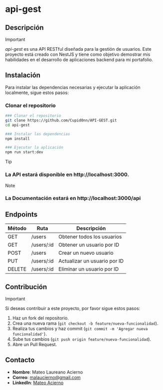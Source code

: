 # api-gest

## Descripción

>[!IMPORTANT]
>
_api-gest_ es una API RESTful diseñada para la gestión de usuarios. Este proyecto está creado con NestJS y tiene como objetivo demostrar mis habilidades en el desarrollo de aplicaciones backend para mi portafolio.


## Instalación

Para instalar las dependencias necesarias y ejecutar la aplicación localmente, sigue estos pasos:

### Clonar el repositorio

```bash
### Clonar el repositorio
git clone https://github.com/Cupid0nn/API-GEST.git
cd api-gest

### Instalar las dependencias
npm install

### Ejecutar la aplicación
npm run start:dev
```

>[!TIP]
### La API estará disponible en http://localhost:3000.

>[!NOTE]
### La Documentación estará en http://localhost:3000/api

## Endpoints

| Método | Ruta          | Descripción                  |
|--------|---------------|------------------------------|
| GET    | /users        | Obtener todos los usuarios   |
| GET    | /users/:id    | Obtener un usuario por ID    |
| POST   | /users        | Crear un nuevo usuario       |
| PUT    | /users/:id    | Actualizar un usuario por ID |
| DELETE | /users/:id    | Eliminar un usuario por ID   |

## Contribución

>[!IMPORTANT]
Si deseas contribuir a este proyecto, por favor sigue estos pasos:

1. Haz un fork del repositorio.
2. Crea una nueva rama (`git checkout -b feature/nueva-funcionalidad`).
3. Realiza tus cambios y haz commit (`git commit -m 'Agregar nueva funcionalidad'`).
4. Sube tus cambios (`git push origin feature/nueva-funcionalidad`).
5. Abre un Pull Request.

## Contacto

- **Nombre**: Mateo Laureano Acierno
- **Correo**: malaucierno@gmail.com
- **LinkedIn**: [Mateo Acierno](https://www.linkedin.com/in/mateo-acierno/)
